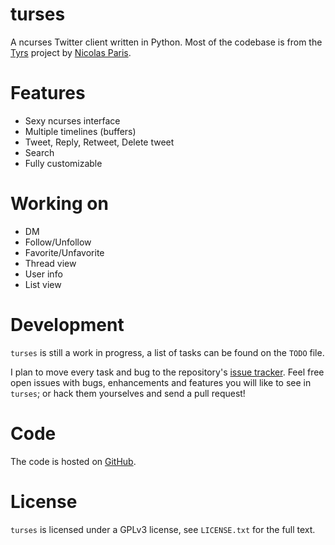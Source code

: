 turses
======

A ncurses Twitter client written in Python. Most of the codebase is from
the [Tyrs](http://tyrs.nicosphere.net) project by [Nicolas Paris](http://github.com/Nic0).

Features
========

 * Sexy ncurses interface
 * Multiple timelines (buffers)
 * Tweet, Reply, Retweet, Delete tweet
 * Search
 * Fully customizable

Working on
==========

 * DM
 * Follow/Unfollow
 * Favorite/Unfavorite
 * Thread view
 * User info
 * List view

Development
===========

`turses` is still a work in progress, a list of tasks can be found on 
the `TODO` file. 

I plan to move every task and bug to the repository's [issue tracker](http://github.com/alejandrogomez/turses/issues). Feel free open issues with bugs, enhancements and features you will like
to see in `turses`; or hack them yourselves and send a pull request!

Code
====

The code is hosted on [GitHub](http://github.com/alejandrogomez/turses).

License
=======

`turses` is licensed under a GPLv3 license, see `LICENSE.txt` for the full text.
